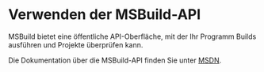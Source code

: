 # <a name="using-the-msbuild-api"></a>Verwenden der MSBuild-API

MSBuild bietet eine öffentliche API-Oberfläche, mit der Ihr Programm Builds ausführen und Projekte überprüfen kann.

Die Dokumentation über die MSBuild-API finden Sie unter [MSDN](https://msdn.microsoft.com/en-us/library/mt476050(v=vs.110).aspx).